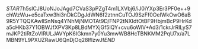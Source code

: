 $START$h5slCJ8UoNJoJAgd7CVaS3pPZgT4m1LXVbj6/iJ0iYXp3Er3PF0e++9chWzWu+e5caTxw3hi3nDkCDgJdWN6f2ztnnCuTOJ9SzFf0OeIWkOwO6aB9R5YTQQKAwIlSnNsq4YNhMjNMOTAt9D/FNP2tNXIdtOtBF9HbjmBcP9HrKda5cHKb37Y1OBWJfXPV3Kp8LBdMYXjGf5lQY+cvu6oWlV+Ad3/1ckrJrRILyS7mJKP2tiRtZoVIRULJAVYpK6IGkmn7y0Yu3mwWB8HcTBNKMM2PqU7x/a7LMBN9YL9PXUZRawU6QnDjOq28lfIzwJf$END$